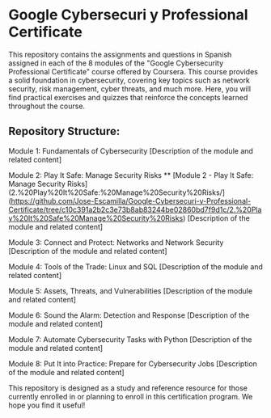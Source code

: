 # Google Cybersecuri y Professional Certificate
This repository contains the assignments and questions in Spanish assigned in each of the 8 modules of the "Google Cybersecurity Professional Certificate" course offered by Coursera. This course provides a solid foundation in cybersecurity, covering key topics such as network security, risk management, cyber threats, and much more. Here, you will find practical exercises and quizzes that reinforce the concepts learned throughout the course.

## Repository Structure:

Module 1: Fundamentals of Cybersecurity
[Description of the module and related content]

Module 2: Play It Safe: Manage Security Risks
** [Module 2 - Play It Safe: Manage Security Risks](2.%20Play%20It%20Safe:%20Manage%20Security%20Risks/](https://github.com/Jose-Escamilla/Google-Cybersecuri-y-Professional-Certificate/tree/c10c391a2b2c3e73b8ab83244be02860bd7f9d1c/2.%20Play%20It%20Safe%20Manage%20Security%20Risks)
[Description of the module and related content]

Module 3: Connect and Protect: Networks and Network Security
[Description of the module and related content]

Module 4: Tools of the Trade: Linux and SQL
[Description of the module and related content]

Module 5: Assets, Threats, and Vulnerabilities
[Description of the module and related content]

Module 6: Sound the Alarm: Detection and Response
[Description of the module and related content]

Module 7: Automate Cybersecurity Tasks with Python
[Description of the module and related content]

Module 8: Put It into Practice: Prepare for Cybersecurity Jobs
[Description of the module and related content]

This repository is designed as a study and reference resource for those currently enrolled in or planning to enroll in this certification program. We hope you find it useful!
